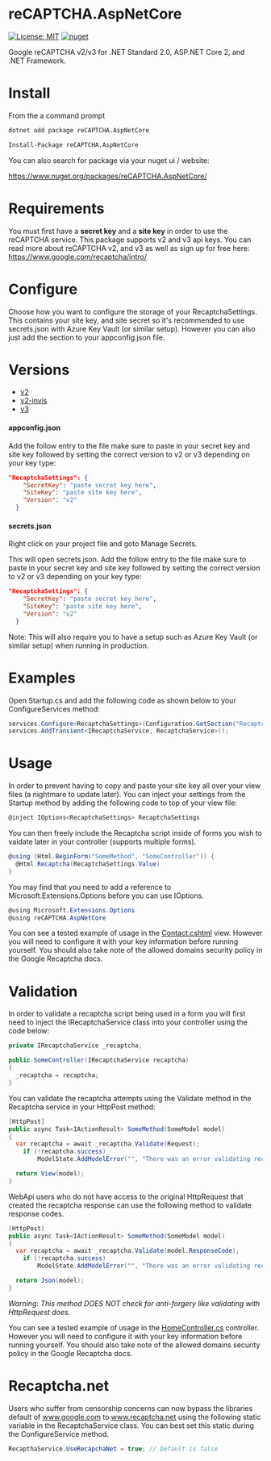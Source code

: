 # reCAPTCHA.AspNetCore
[![License: MIT](https://img.shields.io/badge/License-MIT-yellow.svg)](https://opensource.org/licenses/MIT) [![nuget](https://img.shields.io/nuget/v/reCAPTCHA.AspNetCore.svg)](https://www.nuget.org/packages/reCAPTCHA.AspNetCore/)

Google reCAPTCHA v2/v3 for .NET Standard 2.0, ASP.NET Core 2, and .NET Framework.

# Install

From the a command prompt
```bash
dotnet add package reCAPTCHA.AspNetCore
```

```bash
Install-Package reCAPTCHA.AspNetCore
```

You can also search for package via your nuget ui / website:

https://www.nuget.org/packages/reCAPTCHA.AspNetCore/

# Requirements
You must first have a **secret key** and a **site key** in order to use the reCAPTCHA service. This package supports v2 and v3 api keys. You can read more about reCAPTCHA v2, and v3 as well as sign up for free here: https://www.google.com/recaptcha/intro/

# Configure

Choose how you want to configure the storage of your RecaptchaSettings. This contains your site key, and site secret so it's recommended to use secrets.json with Azure Key Vault (or similar setup). However you can also just add the section to your appconfig.json file.

# Versions

- [v2](https://developers.google.com/recaptcha/docs/display)
- [v2-invis](https://developers.google.com/recaptcha/docs/invisible)
- [v3](https://developers.google.com/recaptcha/docs/v3)

#### appconfig.json

Add the follow entry to the file make sure to paste in your secret key and site key followed by setting the correct version to v2 or v3 depending on your key type:
```json
"RecaptchaSettings": {
    "SecretKey": "paste secret key here",
    "SiteKey": "paste site key here",
    "Version": "v2"
  } 
```

#### secrets.json
Right click on your project file and goto Manage Secrets.

This will open secrets.json. Add the follow entry to the file make sure to paste in your secret key and site key followed by setting the correct version to v2 or v3 depending on your key type:
```json
"RecaptchaSettings": {
    "SecretKey": "paste secret key here",
    "SiteKey": "paste site key here",
    "Version": "v2"
  } 
```

Note: This will also require you to have a setup such as Azure Key Vault (or similar setup) when running in production.

# Examples

Open Startup.cs and add the following code as shown below to your ConfigureServices method:

```csharp
services.Configure<RecaptchaSettings>(Configuration.GetSection("RecaptchaSettings"));
services.AddTransient<IRecaptchaService, RecaptchaService>();
```

# Usage

In order to prevent having to copy and paste your site key all over your view files (a nightmare to update later). You can inject your settings from the Startup method by adding the following code to top of your view file:

```csharp
@inject IOptions<RecaptchaSettings> RecaptchaSettings
```

You can then freely include the Recaptcha script inside of forms you wish to vaidate later in your controller (supports multiple forms).
```csharp
@using (Html.BeginForm("SomeMethod", "SomeController")) {
  @Html.Recaptcha(RecaptchaSettings.Value)
}
```

You may find that you need to add a reference to Microsoft.Extensions.Options before you can use IOptions.

```csharp
@using Microsoft.Extensions.Options
@using reCAPTCHA.AspNetCore
```

You can see a tested example of usage in the [Contact.cshtml](https://github.com/TimothyMeadows/reCAPTCHA.AspNetCore/blob/master/reCAPTCHA.AspNetCore.Example/Views/Home/Contact.cshtml) view. However you will need to configure it with your key information before running yourself. You should also take note of the allowed domains security policy in the Google Recaptcha docs.

# Validation

In order to validate a recaptcha script being used in a form you will first need to inject the IRecaptchaService class into your controller using the code below:

```csharp
private IRecaptchaService _recaptcha;

public SomeController(IRecaptchaService recaptcha)
{
  _recaptcha = recaptcha;
}
```

You can validate the recaptcha attempts using the Validate method in the Recaptcha service in your HttpPost method:

```csharp
[HttpPost]
public async Task<IActionResult> SomeMethod(SomeModel model)
{
  var recaptcha = await _recaptcha.Validate(Request);
    if (!recaptcha.success)
        ModelState.AddModelError("", "There was an error validating recatpcha. Please try again!");

  return View(model);
}
```

WebApi users who do not have access to the original HttpRequest that created the recaptcha response can use the following method to validate response codes.

```csharp
[HttpPost]
public async Task<IActionResult> SomeMethod(SomeModel model)
{
  var recaptcha = await _recaptcha.Validate(model.ResponseCode);
    if (!recaptcha.success)
        ModelState.AddModelError("", "There was an error validating recatpcha. Please try again!");

  return Json(model);
}
```

*Warning: This method DOES NOT check for anti-forgery like validating with HttpRequest does.*

You can see a tested example of usage in the [HomeController.cs](https://github.com/TimothyMeadows/reCAPTCHA.AspNetCore/blob/master/reCAPTCHA.AspNetCore.Example/Controllers/HomeController.cs) controller. However you will need to configure it with your key information before running yourself. You should also take note of the allowed domains security policy in the Google Recaptcha docs.

# Recaptcha.net

Users who suffer from censorship concerns can now bypass the libraries default of www.google.com to www.recaptcha.net using the following static variable in the RecaptchaService class. You can best set this static during the ConfigureService method.

```csharp
RecapthaService.UseRecapchaNet = true; // Default is false
```
